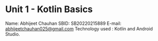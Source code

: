 # Unit 1 - Kotlin Basics 
Name: Abhijeet Chauhan
SBID: SB20220215889
E-mail: abhijeetchauhan025@gmail.com
Technology used : Kotlin and Android Studio.


